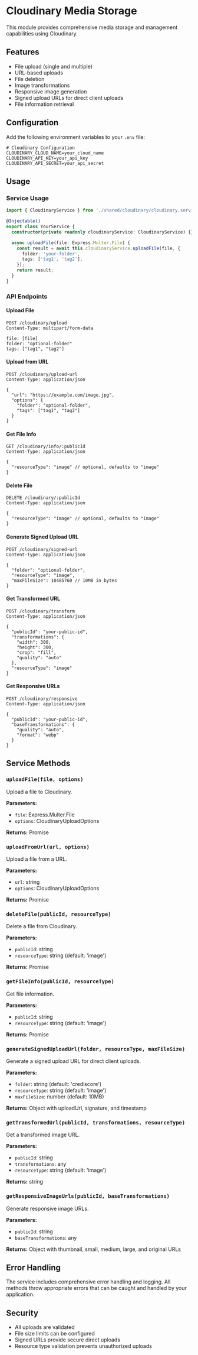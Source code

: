 # Cloudinary Media Storage

This module provides comprehensive media storage and management capabilities using Cloudinary.

## Features

- File upload (single and multiple)
- URL-based uploads
- File deletion
- Image transformations
- Responsive image generation
- Signed upload URLs for direct client uploads
- File information retrieval

## Configuration

Add the following environment variables to your `.env` file:

```env
# Cloudinary Configuration
CLOUDINARY_CLOUD_NAME=your_cloud_name
CLOUDINARY_API_KEY=your_api_key
CLOUDINARY_API_SECRET=your_api_secret
```

## Usage

### Service Usage

```typescript
import { CloudinaryService } from './shared/cloudinary/cloudinary.service';

@Injectable()
export class YourService {
  constructor(private readonly cloudinaryService: CloudinaryService) {}

  async uploadFile(file: Express.Multer.File) {
    const result = await this.cloudinaryService.uploadFile(file, {
      folder: 'your-folder',
      tags: ['tag1', 'tag2'],
    });
    return result;
  }
}
```

### API Endpoints

#### Upload File
```http
POST /cloudinary/upload
Content-Type: multipart/form-data

file: [file]
folder: "optional-folder"
tags: ["tag1", "tag2"]
```

#### Upload from URL
```http
POST /cloudinary/upload-url
Content-Type: application/json

{
  "url": "https://example.com/image.jpg",
  "options": {
    "folder": "optional-folder",
    "tags": ["tag1", "tag2"]
  }
}
```

#### Get File Info
```http
GET /cloudinary/info/:publicId
Content-Type: application/json

{
  "resourceType": "image" // optional, defaults to "image"
}
```

#### Delete File
```http
DELETE /cloudinary/:publicId
Content-Type: application/json

{
  "resourceType": "image" // optional, defaults to "image"
}
```

#### Generate Signed Upload URL
```http
POST /cloudinary/signed-url
Content-Type: application/json

{
  "folder": "optional-folder",
  "resourceType": "image",
  "maxFileSize": 10485760 // 10MB in bytes
}
```

#### Get Transformed URL
```http
POST /cloudinary/transform
Content-Type: application/json

{
  "publicId": "your-public-id",
  "transformations": {
    "width": 300,
    "height": 300,
    "crop": "fill",
    "quality": "auto"
  },
  "resourceType": "image"
}
```

#### Get Responsive URLs
```http
POST /cloudinary/responsive
Content-Type: application/json

{
  "publicId": "your-public-id",
  "baseTransformations": {
    "quality": "auto",
    "format": "webp"
  }
}
```

## Service Methods

### `uploadFile(file, options)`
Upload a file to Cloudinary.

**Parameters:**
- `file`: Express.Multer.File
- `options`: CloudinaryUploadOptions

**Returns:** Promise<UploadApiResponse>

### `uploadFromUrl(url, options)`
Upload a file from a URL.

**Parameters:**
- `url`: string
- `options`: CloudinaryUploadOptions

**Returns:** Promise<UploadApiResponse>

### `deleteFile(publicId, resourceType)`
Delete a file from Cloudinary.

**Parameters:**
- `publicId`: string
- `resourceType`: string (default: 'image')

**Returns:** Promise<void>

### `getFileInfo(publicId, resourceType)`
Get file information.

**Parameters:**
- `publicId`: string
- `resourceType`: string (default: 'image')

**Returns:** Promise<any>

### `generateSignedUploadUrl(folder, resourceType, maxFileSize)`
Generate a signed upload URL for direct client uploads.

**Parameters:**
- `folder`: string (default: 'crediscore')
- `resourceType`: string (default: 'image')
- `maxFileSize`: number (default: 10MB)

**Returns:** Object with uploadUrl, signature, and timestamp

### `getTransformedUrl(publicId, transformations, resourceType)`
Get a transformed image URL.

**Parameters:**
- `publicId`: string
- `transformations`: any
- `resourceType`: string (default: 'image')

**Returns:** string

### `getResponsiveImageUrls(publicId, baseTransformations)`
Generate responsive image URLs.

**Parameters:**
- `publicId`: string
- `baseTransformations`: any

**Returns:** Object with thumbnail, small, medium, large, and original URLs

## Error Handling

The service includes comprehensive error handling and logging. All methods throw appropriate errors that can be caught and handled by your application.

## Security

- All uploads are validated
- File size limits can be configured
- Signed URLs provide secure direct uploads
- Resource type validation prevents unauthorized uploads
